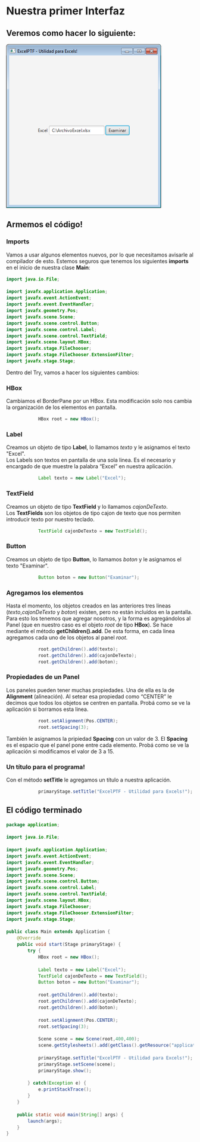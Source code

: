# Nuestra primer Interfaz
## Veremos como hacer lo siguiente:  
![Imagen de interfaz](images/app.png)
## Armemos el código!
### Imports
Vamos a usar algunos elementos nuevos, por lo que necesitamos avisarle al compilador de esto.
Estemos seguros que tenemos los siguientes **imports** en el inicio de nuestra clase **Main**:  
```java
import java.io.File;

import javafx.application.Application;
import javafx.event.ActionEvent;
import javafx.event.EventHandler;
import javafx.geometry.Pos;
import javafx.scene.Scene;
import javafx.scene.control.Button;
import javafx.scene.control.Label;
import javafx.scene.control.TextField;
import javafx.scene.layout.HBox;
import javafx.stage.FileChooser;
import javafx.stage.FileChooser.ExtensionFilter;
import javafx.stage.Stage;
```
Dentro del Try, vamos a hacer los siguientes cambios:
### HBox
Cambiamos el BorderPane por un HBox. Esta modificación solo nos cambia la organización de los elementos en pantalla.
```java
			HBox root = new HBox();
```
### Label
Creamos un objeto de tipo **Label**, lo llamamos *texto* y le asignamos el texto "Excel".  
Los Labels son textos en pantalla de una sola linea. Es el necesario y encargado de que muestre la palabra “Excel” en nuestra aplicación.
```java
			Label texto = new Label("Excel");
```
### TextField
Creamos un objeto de tipo **TextField** y lo llamamos *cajonDeTexto*.  
Los **TextFields** son los objetos de tipo cajon de texto que nos permiten introducir texto por nuestro teclado.
```java
			TextField cajonDeTexto = new TextField();
```
### Button 
Creamos un objeto de tipo **Button**, lo llamamos *boton* y le asignamos el texto "Examinar".
```java
			Button boton = new Button("Examinar");
```
### Agregamos los elementos
Hasta el momento, los objetos creados en las anteriores tres lineas (*texto*,*cajonDeTexto* y *boton*) existen, pero no están incluídos en la pantalla.  
Para esto los tenemos que agregar nosotros, y la forma es agregándolos al Panel (que en nuestro caso es el objeto *root* de tipo **HBox**). 
Se hace mediante el método **getChildren().add**. De esta forma, en cada linea agregamos cada uno de los objetos al panel *root*.
```java
			root.getChildren().add(texto);
			root.getChildren().add(cajonDeTexto);
			root.getChildren().add(boton);
```
### Propiedades de un **Panel**
Los paneles pueden tener muchas propiedades. Una de ella es la de **Alignment** (alineación). Al setear esa propiedad como “CENTER” le decimos que todos los objetos se centren en pantalla. Probá como se ve la aplicación si borramos esta linea.
```java
			root.setAlignment(Pos.CENTER);
			root.setSpacing(3);
```
También le asignamos la pripiedad **Spacing** con un valor de 3. El **Spacing** es el espacio que el panel pone entre cada elemento. Probá como se ve la aplicación si modificamos el valor de 3 a 15.
### Un título para el programa!
Con el método **setTitle** le agregamos un título a nuestra aplicación.
```java
			primaryStage.setTitle("ExcelPTF - Utilidad para Excels!");
```

## El código terminado
```java
package application;

import java.io.File;

import javafx.application.Application;
import javafx.event.ActionEvent;
import javafx.event.EventHandler;
import javafx.geometry.Pos;
import javafx.scene.Scene;
import javafx.scene.control.Button;
import javafx.scene.control.Label;
import javafx.scene.control.TextField;
import javafx.scene.layout.HBox;
import javafx.stage.FileChooser;
import javafx.stage.FileChooser.ExtensionFilter;
import javafx.stage.Stage;

public class Main extends Application {
	@Override
	public void start(Stage primaryStage) {
		try {
			HBox root = new HBox();

			Label texto = new Label("Excel");
			TextField cajonDeTexto = new TextField();
			Button boton = new Button("Examinar");

			root.getChildren().add(texto);
			root.getChildren().add(cajonDeTexto);
			root.getChildren().add(boton);

			root.setAlignment(Pos.CENTER);
			root.setSpacing(3);
			
			Scene scene = new Scene(root,400,400);
			scene.getStylesheets().add(getClass().getResource("application.css").toExternalForm());
			
			primaryStage.setTitle("ExcelPTF - Utilidad para Excels!");
			primaryStage.setScene(scene);
			primaryStage.show();

		} catch(Exception e) {
			e.printStackTrace();
		}
	}

	public static void main(String[] args) {
		launch(args);
	}
}
```
